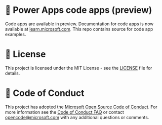 # 🚀 Power Apps code apps (preview) 

Code apps are available in preview. Documentation for code apps is now available at [learn.microsoft.com](https://learn.microsoft.com/en-us/power-apps/developer/code-apps/). This repo contains source for code app examples. 

# 📄 License 

This project is licensed under the MIT License - see the [LICENSE](LICENSE) file for details.

# 🤝 Code of Conduct

This project has adopted the [Microsoft Open Source Code of Conduct](https://opensource.microsoft.com/codeofconduct/).
For more information see the [Code of Conduct FAQ](https://opensource.microsoft.com/codeofconduct/faq/) or
contact [opencode@microsoft.com](mailto:opencode@microsoft.com) with any additional questions or comments.
